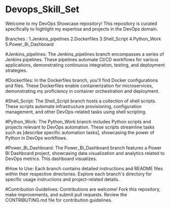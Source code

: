 # Devops_Skill_Set
Welcome to my DevOps Showcase repository! This repository is curated specifically to highlight my expertise and projects in the DevOps domain.


Branches :
1.Jenkins_pipelines
2.Dockerfiles
3.Shell_Script
4.Python_Work
5.Power_Bi_Dashboard


#Jenkins_pipelines: 
The Jenkins_pipelines branch encompasses a series of Jenkins pipelines. These pipelines automate CI/CD workflows for various applications, demonstrating continuous integration, testing, and deployment strategies.

#Dockerfiles: 
In the Dockerfiles branch, you'll find Docker configurations and files. These Dockerfiles enable containerization for microservices, demonstrating my proficiency in container orchestration and deployment.

#Shell_Script: 
The Shell_Script branch hosts a collection of shell scripts. These scripts automate infrastructure provisioning, configuration management, and other DevOps-related tasks using shell scripting.

#Python_Work:
The Python_Work branch includes Python scripts and projects relevant to DevOps automation. These scripts streamline tasks such as [describe specific automation tasks], showcasing the power of Python in DevOps workflows.

#Power_Bi_Dashboard:
The Power_Bi_Dashboard branch features a Power BI Dashboard project, showcasing data visualization and analytics related to DevOps metrics. This dashboard visualizes.


#How to Use: 
Each branch contains detailed instructions and README files within their respective directories. Explore each branch's directory for specific usage instructions and project-related details.

#Contribution Guidelines: 
Contributions are welcome! Fork this repository, make improvements, and submit pull requests. Review the CONTRIBUTING.md file for contribution guidelines.

